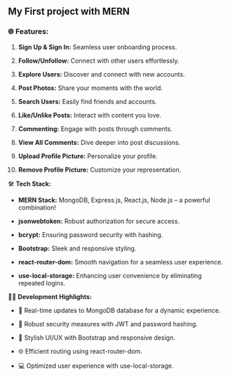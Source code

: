 ## My First project with MERN

### 🌐 **Features:**

1. **Sign Up & Sign In:** Seamless user onboarding process.

2. **Follow/Unfollow:** Connect with other users effortlessly.

3. **Explore Users:** Discover and connect with new accounts.

4. **Post Photos:** Share your moments with the world.

5. **Search Users:** Easily find friends and accounts.

6. **Like/Unlike Posts:** Interact with content you love.

7. **Commenting:** Engage with posts through comments.

8. **View All Comments:** Dive deeper into post discussions.

9. **Upload Profile Picture:** Personalize your profile.

10. **Remove Profile Picture:** Customize your representation.



🛠️ **Tech Stack:**

- **MERN Stack:** MongoDB, Express.js, React.js, Node.js – a powerful combination!

- **jsonwebtoken:** Robust authorization for secure access.

- **bcrypt:** Ensuring password security with hashing.

- **Bootstrap:** Sleek and responsive styling.

- **react-router-dom:** Smooth navigation for a seamless user experience.

- **use-local-storage:** Enhancing user convenience by eliminating repeated logins.



👩‍💻 **Development Highlights:**

- 🔄 Real-time updates to MongoDB database for a dynamic experience.

- 🔐 Robust security measures with JWT and password hashing.

- 🎨 Stylish UI/UX with Bootstrap and responsive design.

- 🌐 Efficient routing using react-router-dom.

- 💻 Optimized user experience with use-local-storage.

